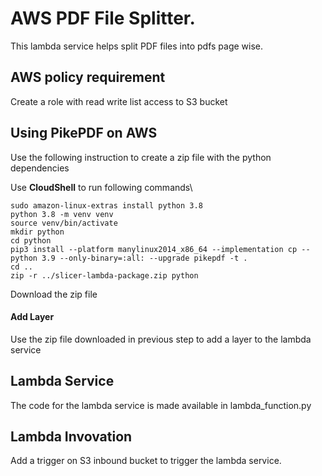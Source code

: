 # AWS PDF File Splitter.
This lambda service helps split PDF files into pdfs page wise.

## AWS policy requirement
Create a role with read write list access to S3 bucket

## Using PikePDF on AWS
Use the following instruction to create a zip file with the python dependencies</br>

Use <b>CloudShell</b> to run following commands\

`sudo amazon-linux-extras install python 3.8`\
`python 3.8 -m venv venv`\
`source venv/bin/activate`\
`mkdir python`\
`cd python`\
`pip3 install --platform manylinux2014_x86_64 --implementation cp --python 3.9 --only-binary=:all: --upgrade pikepdf -t .`\
`cd ..`\
`zip -r ../slicer-lambda-package.zip python`

Download the zip file

#### Add Layer
Use the zip file downloaded in previous step to add a layer to the lambda service

## Lambda Service
The code for the lambda service is made available in lambda_function.py

## Lambda Invovation
Add a trigger on S3 inbound bucket to trigger the lambda service.